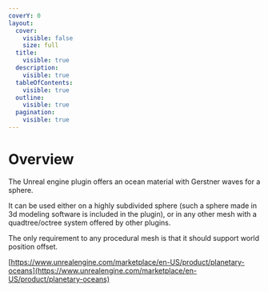 ```yaml
---
coverY: 0
layout:
  cover:
    visible: false
    size: full
  title:
    visible: true
  description:
    visible: true
  tableOfContents:
    visible: true
  outline:
    visible: true
  pagination:
    visible: true
---
```


# Overview

The Unreal engine plugin offers an ocean material with Gerstner waves for a sphere.&#x20;

It can be used either on a highly subdivided sphere (such a sphere made in 3d modeling software is included in the plugin), or in any other mesh with a quadtree/octree system offered by other plugins.&#x20;

The only requirement to any procedural mesh is that it should support world position offset.

[https://www.unrealengine.com/marketplace/en-US/product/planetary-oceans](https://www.unrealengine.com/marketplace/en-US/product/planetary-oceans)

